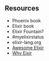 ##  Resources

* Phoenix book
* Elixir book
* Elixir Fountain?
* &#35;myelixirstatus
* elixir-lang.org
* [Awesome Elixir](https://github.com/h4cc/awesome-elixir)
* [Why Eixir](http://theerlangelist.com/article/why_elixir)
